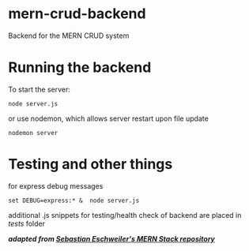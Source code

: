 # mern-crud-backend

Backend for the MERN CRUD system

# Running the backend

To start the server:

```
node server.js
```

or use nodemon, which allows server restart upon file update

```
nodemon server
```


# Testing and other things

for express debug messages

```
set DEBUG=express:* &  node server.js
```

additional .js snippets for testing/health check of backend are placed in *tests* folder


***adapted from [Sebastian Eschweiler's MERN Stack repository](https://github.com/seeschweiler/mern-stack-part-02)***


